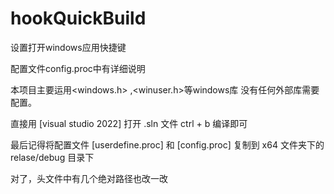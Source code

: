 # hookQuickBuild
设置打开windows应用快捷键

配置文件config.proc中有详细说明

本项目主要运用<windows.h> ,<winuser.h>等windows库
没有任何外部库需要配置。

直接用 [visual studio 2022] 打开 .sln 文件
ctrl + b 编译即可

最后记得将配置文件 [userdefine.proc] 和 [config.proc] 
复制到 x64 文件夹下的 relase/debug 目录下

对了，头文件中有几个绝对路径也改一改

